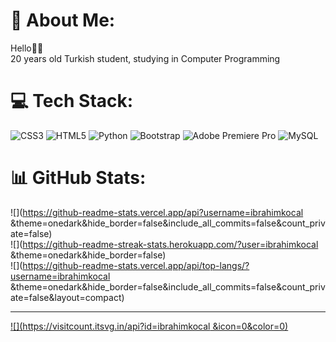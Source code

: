 # 💫 About Me:
Hello👋🏻 <br>20 years old Turkish student, studying in Computer Programming<br>


# 💻 Tech Stack:
![CSS3](https://img.shields.io/badge/css3-%231572B6.svg?style=for-the-badge&logo=css3&logoColor=white) ![HTML5](https://img.shields.io/badge/html5-%23E34F26.svg?style=for-the-badge&logo=html5&logoColor=white) ![Python](https://img.shields.io/badge/python-3670A0?style=for-the-badge&logo=python&logoColor=ffdd54) ![Bootstrap](https://img.shields.io/badge/bootstrap-%23563D7C.svg?style=for-the-badge&logo=bootstrap&logoColor=white) ![Adobe Premiere Pro](https://img.shields.io/badge/Adobe%20Premiere%20Pro-9999FF.svg?style=for-the-badge&logo=Adobe%20Premiere%20Pro&logoColor=white) ![MySQL](https://img.shields.io/badge/mysql-%2300f.svg?style=for-the-badge&logo=mysql&logoColor=white)
# 📊 GitHub Stats:
![](https://github-readme-stats.vercel.app/api?username=ibrahimkocal &theme=onedark&hide_border=false&include_all_commits=false&count_private=false)<br/>
![](https://github-readme-streak-stats.herokuapp.com/?user=ibrahimkocal &theme=onedark&hide_border=false)<br/>
![](https://github-readme-stats.vercel.app/api/top-langs/?username=ibrahimkocal &theme=onedark&hide_border=false&include_all_commits=false&count_private=false&layout=compact)

---
[![](https://visitcount.itsvg.in/api?id=ibrahimkocal &icon=0&color=0)](https://visitcount.itsvg.in)

<!-- Proudly created with GPRM ( https://gprm.itsvg.in ) -->
